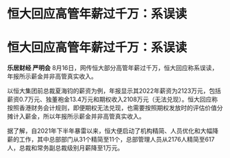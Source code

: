 # 恒大回应高管年薪过千万：系误读

# 恒大回应高管年薪过千万：系误读

**乐居财经 严明会** 8月16日，网传恒大部分高管年薪过千万，恒大回应称系误读，年报所示薪金并非高管真实收入。

以恒大集团前总裁夏海钧的薪资为例，年报显示其2022年薪资为2123万元，包括薪资0.7万元、独董袍金13.4万元和期权收入2108万元（无法兑现）。恒大回应称按照香港财务会计规则，即便期权无法兑现，也需要按照期权发放时的评估价值分摊计入薪金，所以年报所示薪金并非高管真实收入。

据了解，自2021年下半年暴雷以来，恒大便启动了机构精简、人员优化和大幅降薪的工作，其中总部部门从31个精简至11个，总部管理人员从2176人精简至617人，总裁和常务副总裁级别月薪降至1万元。

